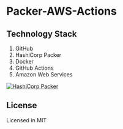 # Packer-AWS-Actions

## Technology Stack

1. GitHub
2. HashiCorp Packer
3. Docker
4. GitHub Actions
5. Amazon Web Services



[![HashiCorp Packer](https://github.com/rsmithtamu/Packer-AWS-Actions/actions/workflows/main.yml/badge.svg)](https://github.com/rsmithtamu/Packer-AWS-Actions/actions/workflows/main.yml)
## License

Licensed in MIT
